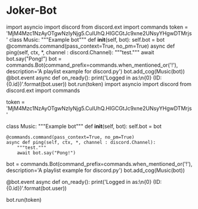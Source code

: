 # Joker-Bot
import asyncio import discord from discord.ext import commands  token = 'MjM4Mzc1NzAyOTgwNzIyNjg5.CulUhQ.HIGCGtJc9xne2UNsyYHgwDTMrjs '  class Music:     """Example bot"""     def __init__(self, bot):         self.bot = bot      @commands.command(pass_context=True, no_pm=True)     async def ping(self, ctx, *, channel : discord.Channel):         """test."""         await bot.say("Pong!")    bot = commands.Bot(command_prefix=commands.when_mentioned_or('!'), description='A playlist example for discord.py') bot.add_cog(Music(bot))  @bot.event async def on_ready():     print('Logged in as:\n{0} (ID: {0.id})'.format(bot.user))  bot.run(token)
import asyncio
import discord
from discord.ext import commands

token = 'MjM4Mzc1NzAyOTgwNzIyNjg5.CulUhQ.HIGCGtJc9xne2UNsyYHgwDTMrjs
'

class Music:
    """Example bot"""
    def __init__(self, bot):
        self.bot = bot

    @commands.command(pass_context=True, no_pm=True)
    async def ping(self, ctx, *, channel : discord.Channel):
        """test."""
        await bot.say("Pong!")



bot = commands.Bot(command_prefix=commands.when_mentioned_or('!'), description='A playlist example for discord.py')
bot.add_cog(Music(bot))

@bot.event
async def on_ready():
    print('Logged in as:\n{0} (ID: {0.id})'.format(bot.user))

bot.run(token)

